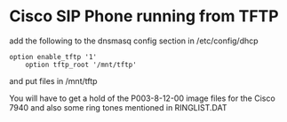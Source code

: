 Cisco SIP Phone running from TFTP
==============

add the following to the dnsmasq config section in /etc/config/dhcp

	option enable_tftp '1'
        option tftp_root '/mnt/tftp'

and put files in /mnt/tftp

You will have to get a hold of the P003-8-12-00 image files for the Cisco 7940 and also some ring tones mentioned in RINGLIST.DAT
